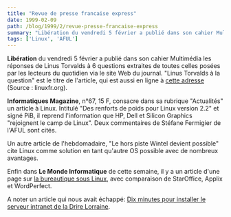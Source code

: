 ```yaml
---
title: "Revue de presse francaise express"
date: 1999-02-09
path: /blog/1999/2/revue-presse-francaise-express
summary: "Libération du vendredi 5 février a publié dans son cahier Multimédia les réponses de Linus Torvalds à 6 questions extraites de toutes celles posées par les lecteurs du quotidien via le site Web du journal."
tags: ['Linux', 'AFUL']
---
```


<P><B>Libération</B> du vendredi 5 février a publié dans son cahier Multimédia
les réponses de Linus Torvalds à 6 questions extraites de toutes celles
posées par les lecteurs du quotidien via le site Web du journal. "Linus
Torvalds à la question" est le titre de l'article, qui est aussi en
ligne à
<A HREF="http://www.liberation.com/multi/actu/semaine990201/art990105.html">cette adresse</A> (Source : linuxfr.org).</P>

<P><B>Informatiques Magazine</B>, n°67, 15 F, consacre dans sa rubrique
"Actualités" un article à Linux. Intitulé "Des renforts de poids pour
Linux version 2.2" et signé PiB, il reprend l'information que HP, Dell
et Silicon Graphics "rejoignent le camp de Linux". Deux commentaires de
Stéfane Fermigier de l'AFUL sont cités.</P>

<P>Un autre article de l'hebdomadaire, "Le hors piste Wintel devient
possible" cite Linux comme solution en tant qu'autre OS possible avec de
nombreux avantages.</P>

<P>Enfin dans <B>Le Monde Informatique</B>
de cette semaine, il y a un article d'une page sur <A HREF="http://195.10.58.13/c12565ef002d29ae/996ef68a9fd10db3c125669e00311b6a/5646e137d3c5ecd0c125670f004853c8?OpenDocument">la
bureautique sous Linux</A>, avec comparaison de StarOffice, Applix
et WordPerfect.</P>

<P>A noter un article qui nous avait échappé: <A HREF="http://195.10.58.13/c12565ef002d29ae/996ef68a9fd10db3c125669e00311b6a/b80e2658dd15e810c125670c00620faa?OpenDocument">
Dix minutes pour installer le serveur intranet de la Drire
Lorraine</A>.</P>


